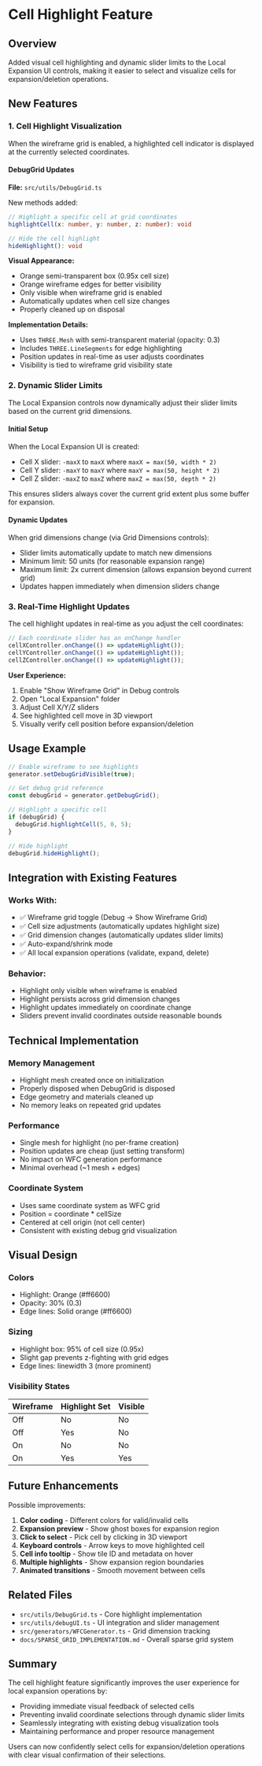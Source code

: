 # Cell Highlight Feature

## Overview

Added visual cell highlighting and dynamic slider limits to the Local Expansion UI controls, making it easier to select and visualize cells for expansion/deletion operations.

## New Features

### 1. Cell Highlight Visualization

When the wireframe grid is enabled, a highlighted cell indicator is displayed at the currently selected coordinates.

#### DebugGrid Updates

**File:** `src/utils/DebugGrid.ts`

New methods added:

```typescript
// Highlight a specific cell at grid coordinates
highlightCell(x: number, y: number, z: number): void

// Hide the cell highlight
hideHighlight(): void
```

**Visual Appearance:**

- Orange semi-transparent box (0.95x cell size)
- Orange wireframe edges for better visibility
- Only visible when wireframe grid is enabled
- Automatically updates when cell size changes
- Properly cleaned up on disposal

**Implementation Details:**

- Uses `THREE.Mesh` with semi-transparent material (opacity: 0.3)
- Includes `THREE.LineSegments` for edge highlighting
- Position updates in real-time as user adjusts coordinates
- Visibility is tied to wireframe grid visibility state

### 2. Dynamic Slider Limits

The Local Expansion controls now dynamically adjust their slider limits based on the current grid dimensions.

#### Initial Setup

When the Local Expansion UI is created:

- Cell X slider: `-maxX` to `maxX` where `maxX = max(50, width * 2)`
- Cell Y slider: `-maxY` to `maxY` where `maxY = max(50, height * 2)`
- Cell Z slider: `-maxZ` to `maxZ` where `maxZ = max(50, depth * 2)`

This ensures sliders always cover the current grid extent plus some buffer for expansion.

#### Dynamic Updates

When grid dimensions change (via Grid Dimensions controls):

- Slider limits automatically update to match new dimensions
- Minimum limit: 50 units (for reasonable expansion range)
- Maximum limit: 2x current dimension (allows expansion beyond current grid)
- Updates happen immediately when dimension sliders change

### 3. Real-Time Highlight Updates

The cell highlight updates in real-time as you adjust the cell coordinates:

```typescript
// Each coordinate slider has an onChange handler
cellXController.onChange(() => updateHighlight());
cellYController.onChange(() => updateHighlight());
cellZController.onChange(() => updateHighlight());
```

**User Experience:**

1. Enable "Show Wireframe Grid" in Debug controls
2. Open "Local Expansion" folder
3. Adjust Cell X/Y/Z sliders
4. See highlighted cell move in 3D viewport
5. Visually verify cell position before expansion/deletion

## Usage Example

```typescript
// Enable wireframe to see highlights
generator.setDebugGridVisible(true);

// Get debug grid reference
const debugGrid = generator.getDebugGrid();

// Highlight a specific cell
if (debugGrid) {
  debugGrid.highlightCell(5, 0, 5);
}

// Hide highlight
debugGrid.hideHighlight();
```

## Integration with Existing Features

### Works With:

- ✅ Wireframe grid toggle (Debug → Show Wireframe Grid)
- ✅ Cell size adjustments (automatically updates highlight size)
- ✅ Grid dimension changes (automatically updates slider limits)
- ✅ Auto-expand/shrink mode
- ✅ All local expansion operations (validate, expand, delete)

### Behavior:

- Highlight only visible when wireframe is enabled
- Highlight persists across grid dimension changes
- Highlight updates immediately on coordinate change
- Sliders prevent invalid coordinates outside reasonable bounds

## Technical Implementation

### Memory Management

- Highlight mesh created once on initialization
- Properly disposed when DebugGrid is disposed
- Edge geometry and materials cleaned up
- No memory leaks on repeated grid updates

### Performance

- Single mesh for highlight (no per-frame creation)
- Position updates are cheap (just setting transform)
- No impact on WFC generation performance
- Minimal overhead (~1 mesh + edges)

### Coordinate System

- Uses same coordinate system as WFC grid
- Position = coordinate \* cellSize
- Centered at cell origin (not cell center)
- Consistent with existing debug grid visualization

## Visual Design

### Colors

- Highlight: Orange (#ff6600)
- Opacity: 30% (0.3)
- Edge lines: Solid orange (#ff6600)

### Sizing

- Highlight box: 95% of cell size (0.95x)
- Slight gap prevents z-fighting with grid edges
- Edge lines: linewidth 3 (more prominent)

### Visibility States

| Wireframe | Highlight Set | Visible |
| --------- | ------------- | ------- |
| Off       | No            | No      |
| Off       | Yes           | No      |
| On        | No            | No      |
| On        | Yes           | Yes     |

## Future Enhancements

Possible improvements:

1. **Color coding** - Different colors for valid/invalid cells
2. **Expansion preview** - Show ghost boxes for expansion region
3. **Click to select** - Pick cell by clicking in 3D viewport
4. **Keyboard controls** - Arrow keys to move highlighted cell
5. **Cell info tooltip** - Show tile ID and metadata on hover
6. **Multiple highlights** - Show expansion region boundaries
7. **Animated transitions** - Smooth movement between cells

## Related Files

- `src/utils/DebugGrid.ts` - Core highlight implementation
- `src/utils/debugUI.ts` - UI integration and slider management
- `src/generators/WFCGenerator.ts` - Grid dimension tracking
- `docs/SPARSE_GRID_IMPLEMENTATION.md` - Overall sparse grid system

## Summary

The cell highlight feature significantly improves the user experience for local expansion operations by:

- Providing immediate visual feedback of selected cells
- Preventing invalid coordinate selections through dynamic slider limits
- Seamlessly integrating with existing debug visualization tools
- Maintaining performance and proper resource management

Users can now confidently select cells for expansion/deletion operations with clear visual confirmation of their selections.
